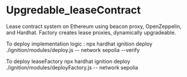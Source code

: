 # Upgredable_leaseContract
Lease contract system on Ethereum using beacon proxy, OpenZeppelin, and Hardhat. Factory creates lease proxies, dynamically upgradeable.



To deploy implementation logic :
npx hardhat ignition deploy ./ignition/modules/deploy.js -- network sepolia --verify

To deploy leaseFactory
npx hardhat ignition deploy  ./ignition/modules/deployFactory.js -- network sepolia
